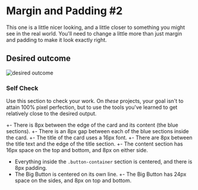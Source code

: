 # Margin and Padding #2

This one is a little nicer looking, and a little closer to something you might see in the real world. You'll need to change a little more than just margin and padding to make it look exactly right.

## Desired outcome
![desired outcome](./desired-outcome.png)

### Self Check
Use this section to check your work. On _these_ projects, your goal isn't to attain 100% pixel perfection, but to use the tools you've learned to get relatively close to the desired output.

+- There is 8px between the edge of the card and its content (the blue sections).
+- There is an 8px gap between each of the blue sections inside the card.
+- The title of the card uses a 16px font.
+- There are 8px between the title text and the edge of the title section.
+- The content section has 16px space on the top and bottom, and 8px on either side.
- Everything inside the `.button-container` section is centered, and there is 8px padding.
- The Big Button is centered on its own line.
+- The Big Button has 24px space on the sides, and 8px on top and bottom.
